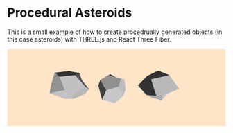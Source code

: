 # Procedural Asteroids

This is a small example of how to create procedrually generated objects (in this case asteroids) with THREE.js and React Three Fiber.

![alt text](docs/screenshot.png)
